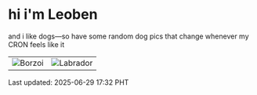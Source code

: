 # hi i'm Leoben

and i like dogs—so have some random dog pics that change whenever my CRON feels like it

|  |  |
|--------|----------|
| ![Borzoi](https://random-dog-vercel.vercel.app/api/random-borzoi?v=1751189558) | ![Labrador](https://random-dog-vercel.vercel.app/api/random-labrador?v=1751189558) |

Last updated: 2025-06-29 17:32 PHT
